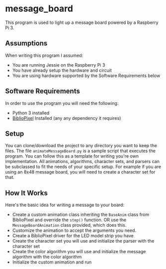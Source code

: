 # message_board
This program is used to light up a message board powered by a Raspberry Pi 3.

## Assumptions
When writing this program I assumed:
- You are running Jessie on the Raspberry Pi 3
- You have already setup the hardware and circuit
- You are using hardware supported by the Software Requirements below

## Software Requirements
In order to use the program you will need the following:
- Python 3 installed
- <a href="https://github.com/ManiacalLabs/BiblioPixel">BiblioPixel</a> Installed (any any dependency it requires)

## Setup
You can clone/download the project to any directory you want to keep the files. The file <code>animateMessageBoard.py</code> is a sample script that executes the program. You can follow this as a template for writing you're own implementation. All animations, algorithms, character sets, and parsers can be subclassed to fit the needs of your specific setup. For example if you are using an 8x48 message board, you will need to create a character set for that.

## How It Works
Here's the basic idea for writing a message to your board:
- Create a custom animation class inheriting the <code>BaseAnim</code> class from BiblioPixel and override the <code>step()</code> function. OR use the <code>MessageBoardAnimation</code> class provided, which does this.
- Customize the animation to accept the arguments you need.
- Create a BiblioPixel driver for the LED model strip you have
- Create the character set you will use and initialize the parser with the character set
- Create the color algorithm you will use and initialize the message algorithm with the color algorithm
- Initialize the custom animation and run
